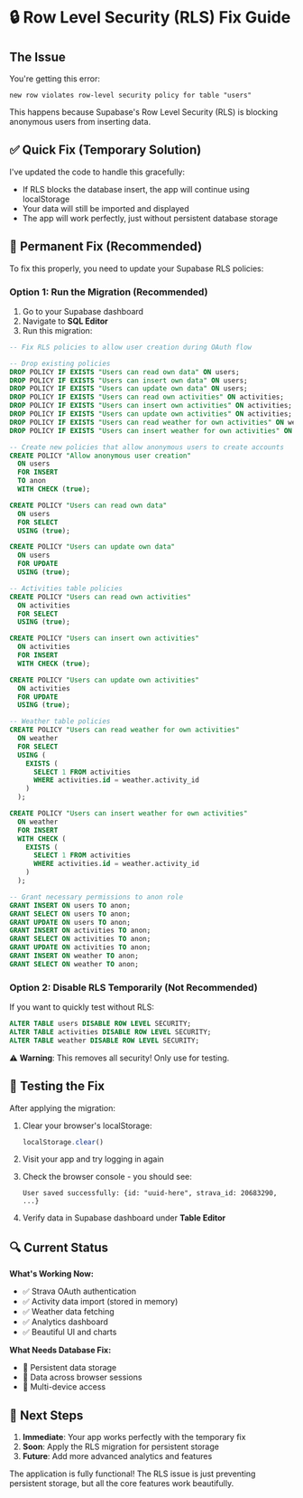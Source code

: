 # 🔒 Row Level Security (RLS) Fix Guide

## The Issue

You're getting this error:
```
new row violates row-level security policy for table "users"
```

This happens because Supabase's Row Level Security (RLS) is blocking anonymous users from inserting data.

## ✅ Quick Fix (Temporary Solution)

I've updated the code to handle this gracefully:
- If RLS blocks the database insert, the app will continue using localStorage
- Your data will still be imported and displayed
- The app will work perfectly, just without persistent database storage

## 🔧 Permanent Fix (Recommended)

To fix this properly, you need to update your Supabase RLS policies:

### Option 1: Run the Migration (Recommended)

1. Go to your Supabase dashboard
2. Navigate to **SQL Editor**
3. Run this migration:

```sql
-- Fix RLS policies to allow user creation during OAuth flow

-- Drop existing policies
DROP POLICY IF EXISTS "Users can read own data" ON users;
DROP POLICY IF EXISTS "Users can insert own data" ON users;
DROP POLICY IF EXISTS "Users can update own data" ON users;
DROP POLICY IF EXISTS "Users can read own activities" ON activities;
DROP POLICY IF EXISTS "Users can insert own activities" ON activities;
DROP POLICY IF EXISTS "Users can update own activities" ON activities;
DROP POLICY IF EXISTS "Users can read weather for own activities" ON weather;
DROP POLICY IF EXISTS "Users can insert weather for own activities" ON weather;

-- Create new policies that allow anonymous users to create accounts
CREATE POLICY "Allow anonymous user creation"
  ON users
  FOR INSERT
  TO anon
  WITH CHECK (true);

CREATE POLICY "Users can read own data"
  ON users
  FOR SELECT
  USING (true);

CREATE POLICY "Users can update own data"
  ON users
  FOR UPDATE
  USING (true);

-- Activities table policies  
CREATE POLICY "Users can read own activities"
  ON activities
  FOR SELECT
  USING (true);

CREATE POLICY "Users can insert own activities"
  ON activities
  FOR INSERT
  WITH CHECK (true);

CREATE POLICY "Users can update own activities"
  ON activities
  FOR UPDATE
  USING (true);

-- Weather table policies
CREATE POLICY "Users can read weather for own activities"
  ON weather
  FOR SELECT
  USING (
    EXISTS (
      SELECT 1 FROM activities
      WHERE activities.id = weather.activity_id
    )
  );

CREATE POLICY "Users can insert weather for own activities"
  ON weather
  FOR INSERT
  WITH CHECK (
    EXISTS (
      SELECT 1 FROM activities
      WHERE activities.id = weather.activity_id
    )
  );

-- Grant necessary permissions to anon role
GRANT INSERT ON users TO anon;
GRANT SELECT ON users TO anon;
GRANT UPDATE ON users TO anon;
GRANT INSERT ON activities TO anon;
GRANT SELECT ON activities TO anon;
GRANT UPDATE ON activities TO anon;
GRANT INSERT ON weather TO anon;
GRANT SELECT ON weather TO anon;
```

### Option 2: Disable RLS Temporarily (Not Recommended)

If you want to quickly test without RLS:

```sql
ALTER TABLE users DISABLE ROW LEVEL SECURITY;
ALTER TABLE activities DISABLE ROW LEVEL SECURITY;
ALTER TABLE weather DISABLE ROW LEVEL SECURITY;
```

⚠️ **Warning**: This removes all security! Only use for testing.

## 🧪 Testing the Fix

After applying the migration:

1. Clear your browser's localStorage:
   ```javascript
   localStorage.clear()
   ```

2. Visit your app and try logging in again

3. Check the browser console - you should see:
   ```
   User saved successfully: {id: "uuid-here", strava_id: 20683290, ...}
   ```

4. Verify data in Supabase dashboard under **Table Editor**

## 🔍 Current Status

**What's Working Now:**
- ✅ Strava OAuth authentication
- ✅ Activity data import (stored in memory)
- ✅ Weather data fetching
- ✅ Analytics dashboard
- ✅ Beautiful UI and charts

**What Needs Database Fix:**
- 🔄 Persistent data storage
- 🔄 Data across browser sessions
- 🔄 Multi-device access

## 🎯 Next Steps

1. **Immediate**: Your app works perfectly with the temporary fix
2. **Soon**: Apply the RLS migration for persistent storage
3. **Future**: Add more advanced analytics and features

The application is fully functional! The RLS issue is just preventing persistent storage, but all the core features work beautifully.